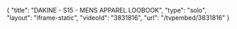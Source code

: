 {
    "title": "DAKINE - S15 - MENS APPAREL LOOBOOK",
    "type": "solo",
    "layout": "iframe-static",
    "videoId": "3831816",
    "url": "\/tvpembed\/3831816"
}